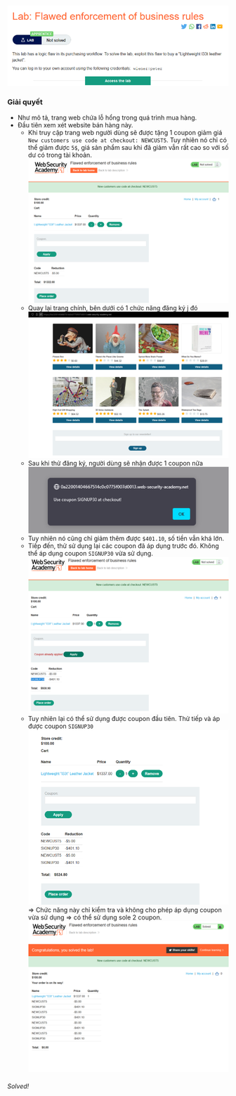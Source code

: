 ![](img/13.png)
### Giải quyết
- Như mô tả, trang web chứa lỗ hổng trong quá trình mua hàng.
- Đầu tiên xem xét website bán hàng này.
    - Khi truy cập trang web người dùng sẽ được tặng 1 coupon giảm giá `New customers use code at checkout: NEWCUST5`. Tuy nhiên nó chỉ có thể giảm được `5$`, giá sản phẩm sau khi đã giảm vẫn rất cao so với số dư có trong tài khoản.
    ![](img/14.png)
    - Quay lại trang chính, bên dưới có 1 chức năng đăng ký j đó
    ![](img/15.png)
    - Sau khi thử đăng ký, người dùng sẽ nhận được 1 coupon nữa 
    ![](img/16.png)
    - Tuy nhiên nó cũng chỉ giảm thêm được `$401.10`, số tiền vẫn khá lớn.
    - Tiếp đến, thử sử dụng lại các coupon đã áp dụng trước đó. Không thể áp dụng coupon `SIGNUP30` vừa sử dụng.
    ![](img/17.png)
    - Tuy nhiên lại có thể sử dụng được coupon đầu tiên. Thử tiếp và áp được coupon `SIGNUP30` 
    ![](img/18.png)
    => Chức năng này chỉ kiểm tra và không cho phép áp dụng coupon vừa sử dụng => có thể sử dụng sole 2 coupon.
    ![](img/19.png)
###### Solved!
